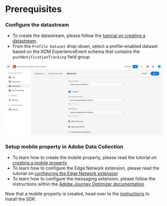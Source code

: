 # Prerequisites

### Configure the datastream

* To create the datastream, please follow the [tutorial on creating a datastream](../getting-started/configure-datastreams.md).
* From the `Profile Dataset` drop-down, select a profile-enabled dataset based on the XDM ExperienceEvent schema that contains the `pushNotificationTracking` field group

![Datastream](./assets/configure/configure.png)

### Setup mobile property in Adobe Data Collection

* To learn how to create the mobile property, please read the tutorial on [creating a mobile property](../getting-started/create-a-mobile-property.md)
* To learn how to configure the Edge Network extension, please read the tutorial on [configuring the Edge Network extension](../edge-network-extensions/index.md)
* To learn how to configure the messaging extension, please follow the instructions within the [Adobe Journey Optimizer documentation](../adobe-journey-optimizer/index.md)

Now that a mobile property is created, head over to the [instructions](./setup.md) to install the SDK.

